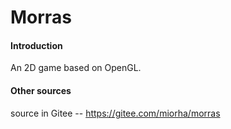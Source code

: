 # Morras

#### Introduction
An 2D game based on OpenGL.

#### Other sources
source in Gitee -- https://gitee.com/miorha/morras
